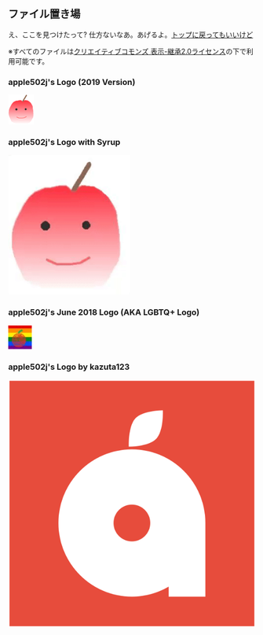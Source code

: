 ## ファイル置き場
え、ここを見つけたって? 仕方ないなあ。あげるよ。[トップに戻ってもいいけど](../index.html)

※すべてのファイルは[クリエイティブコモンズ 表示-継承2.0ライセンス](https://creativecommons.org/licenses/by-sa/2.0/deed.ja)の下で利用可能です。

### apple502j's Logo (2019 Version)
![apple.png](./apple.png)

### apple502j's Logo with Syrup
![Apple_with_syrup_GIF.gif](./Apple_with_syrup_GIF.gif)

### apple502j's June 2018 Logo (AKA LGBTQ+ Logo)
![LGBTQ_apple.jpg](./LGBTQ_apple.jpg)

### apple502j's Logo by kazuta123
![apple502j_logo.svg](./apple502j_logo.svg)
